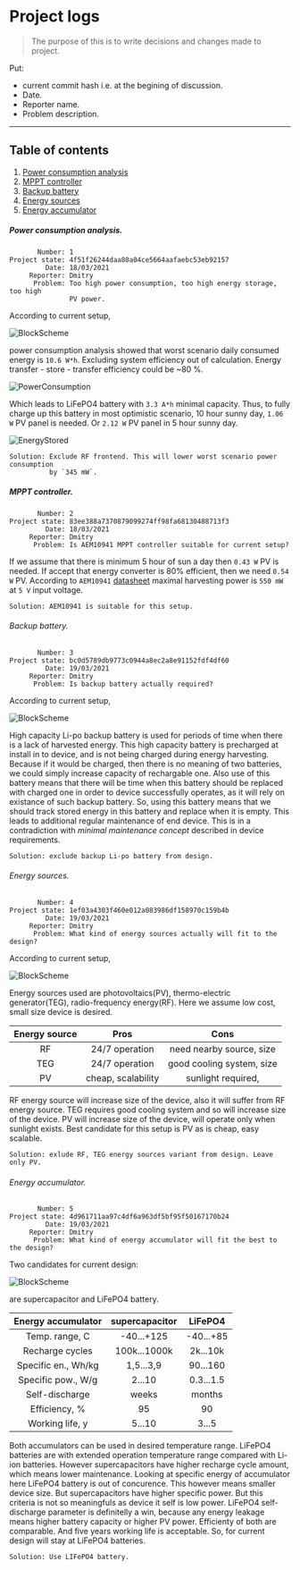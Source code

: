 # Project logs
> The purpose of this is to write decisions and changes made to project.

Put:
* current commit hash i.e. at the begining of discussion.
* Date.
* Reporter name.
* Problem description.

---

## Table of contents

1. [Power consumption analysis](#power-consumption-analysis)
1. [MPPT controller](#mppt-controller)
1. [Backup battery](#backup-battery)
1. [Energy sources](#energy-sources)
1. [Energy accumulator](#energy-accumulator)

##### Power consumption analysis.
```
       Number: 1
Project state: 4f51f26244daa80a04ce5664aafaebc53eb92157
         Date: 18/03/2021
     Reporter: Dmitry
      Problem: Too high power consumption, too high energy storage, too high
               PV power.
```
According to current setup,

![BlockScheme](images/number_1/BlockScheme.png)

power consumption analysis showed that worst
scenario daily consumed energy is `10.6 W*h`. Excluding system efficiency out
of calculation. Energy transfer - store - transfer efficiency could be ~80 %.

![PowerConsumption](images/number_1/PowerConsumption.png)

Which leads to LiFePO4 battery with `3.3 A*h` minimal capacity. Thus, to fully
charge up this battery in most optimistic scenario, 10 hour sunny day, `1.06 W`
PV panel is needed. Or `2.12 W` PV panel in 5 hour sunny day.

![EnergyStored](images/number_1/PowerConsumption_next_1.png)

```
Solution: Exclude RF frontend. This will lower worst scenario power consumption
          by `345 mW`.
```

##### MPPT controller.
```
       Number: 2
Project state: 83ee388a7370879099274ff98fa68130488713f3
         Date: 18/03/2021
     Reporter: Dmitry
      Problem: Is AEM10941 MPPT controller suitable for current setup?
```
If we assume that there is minimum 5 hour of sun a day then `0.43 W` PV is
needed. If accept that energy converter is 80% efficient, then we need
`0.54 W` PV. According to `AEM10941` [datasheet](../datasheet/DS_AEM10941.pdf)
maximal harvesting power is `550 mW` at `5 V` input voltage.

```
Solution: AEM10941 is suitable for this setup.
```

###### Backup battery.
```
       Number: 3
Project state: bc0d5789db9773c0944a8ec2a8e91152fdf4df60
         Date: 19/03/2021
     Reporter: Dmitry
      Problem: Is backup battery actually required?
```

According to current setup,

![BlockScheme](images/number_3/BlockScheme.png)

High capacity Li-po backup battery is used for periods of time when there is a
lack of harvested energy. This high capacity battery is precharged at install
in to device, and is not being charged during energy harvesting. Because if it
would be charged, then there is no meaning of two batteries, we could simply
increase capacity of rechargable one. Also use of this battery means that there
will be time when this battery should be replaced with charged one in order to
device successfully operates, as it will rely on existance of such backup
battery. So, using this battery means that we should track stored energy in
this battery and replace when it is empty. This leads to additional regular
maintenance of end device. This is in a contradiction with
_minimal maintenance concept_ described in device requirements.
```
Solution: exclude backup Li-po battery from design.
```

###### Energy sources.
```
       Number: 4
Project state: 1ef03a4303f460e012a083986df158970c159b4b
         Date: 19/03/2021
     Reporter: Dmitry
      Problem: What kind of energy sources actually will fit to the design?
```

According to current setup,

![BlockScheme](images/number_4/BlockScheme.png)

Energy sources used are photovoltaics(PV), thermo-electric generator(TEG),
radio-frequency energy(RF). Here we assume low cost, small size device is
desired.

| Energy source |        Pros        |            Cons           |
|:-------------:|:------------------:|:-------------------------:|
| RF            | 24/7 operation     | need nearby source, size  |
| TEG           | 24/7 operation     | good cooling system, size |
| PV            | cheap, scalability | sunlight required,        |

RF energy source will increase size of the device, also it will suffer
from RF energy source. TEG requires good cooling system and so will increase
size of the device. PV will increase size of the device, will operate only when
sunlight exists. Best candidate for this setup is PV as is cheap, easy scalable.
```
Solution: exlude RF, TEG energy sources variant from design. Leave only PV.
```

###### Energy accumulator.
```
       Number: 5
Project state: 4d961711aa97c4df6a963df5bf95f50167170b24
         Date: 19/03/2021
     Reporter: Dmitry
      Problem: What kind of energy accumulator will fit the best to the design?
```

Two candidates for current design:

![BlockScheme](images/number_5/BlockScheme.png)

are supercapacitor and LiFePO4 battery.

| Energy accumulator |     supercapacitor      |         LiFePO4           |
|:------------------:|:-----------------------:|:-------------------------:|
| Temp. range, C     |      -40...+125         |        -40...+85          |
| Recharge cycles    |     100k...1000k        |         2k...10k          |
| Specific en., Wh/kg|      1,5...3,9          |         90...160          |
| Specific pow., W/g |        2...10           |        0.3...1.5          |
| Self-discharge     |        weeks            |         months            |
| Efficiency, %      |         95              |           90              |
| Working life, y    |        5...10           |          3...5            |

Both accumulators can be used in desired temperature range. LiFePO4 batteries
are with extended operation temperature range compared with Li-ion batteries.
However supercapacitors have higher recharge cycle amount, which means lower
maintenance. Looking at specific energy of accumulator here LiFePO4 battery is
out of concurence. This however means smaller device size. But supercapacitors
have higher specific power. But this criteria is not so meaningfuls as device
it self is low power. LiFePO4 self-discharge parameter is definitelly a win,
because any energy leakage means higher battery capacity or higher PV power.
Efficienty of both are comparable. And five years working life is acceptable.
So, for current design will stay at LiFePO4 batteries.
```
Solution: Use LIFePO4 battery.
```
